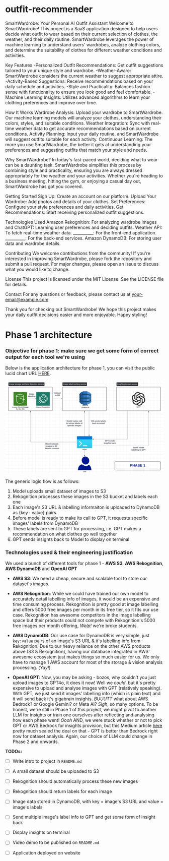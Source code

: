 # outfit-recommender

SmartWardrobe: Your Personal AI Outfit Assistant
Welcome to SmartWardrobe! This project is a SaaS application designed to help users decide what outfit to wear based on their current selection of clothes, the weather, and their daily routine. SmartWardrobe leverages the power of machine learning to understand users' wardrobes, analyze clothing colors, and determine the suitability of clothes for different weather conditions and activities.

Key Features
-Personalized Outfit Recommendations: Get outfit suggestions tailored to your unique style and wardrobe.
-Weather-Aware: SmartWardrobe considers the current weather to suggest appropriate attire.
-Activity-Based Suggestions: Receive recommendations based on your daily schedule and activities.
-Style and Practicality: Balances fashion sense with functionality to ensure you look good and feel comfortable.
-Machine Learning Insights: Utilizes advanced algorithms to learn your clothing preferences and improve over time.

How It Works
Wardrobe Analysis: Upload your wardrobe to SmartWardrobe. Our machine learning models will analyze your clothes, understanding their colors, styles, and suitable conditions.
Weather Integration: Sync with real-time weather data to get accurate recommendations based on current conditions.
Activity Planning: Input your daily routine, and SmartWardrobe will suggest outfits suitable for each activity.
Continuous Learning: The more you use SmartWardrobe, the better it gets at understanding your preferences and suggesting outfits that match your style and needs.

Why SmartWardrobe?
In today's fast-paced world, deciding what to wear can be a daunting task. SmartWardrobe simplifies this process by combining style and practicality, ensuring you are always dressed appropriately for the weather and your activities. Whether you're heading to a business meeting, hitting the gym, or enjoying a casual day out, SmartWardrobe has got you covered.

Getting Started
Sign Up: Create an account on our platform.
Upload Your Wardrobe: Add photos and details of your clothes.
Set Preferences: Configure your style preferences and daily activities.
Get Recommendations: Start receiving personalized outfit suggestions.

Technologies Used
Amazon Rekognition: For analyzing wardrobe images and 
ChatGPT: Learning user preferences and deciding outfits.
Weather API: To fetch real-time weather data.
__________: For the front-end application.
__________: For the back-end services.
Amazon DynamoDB: For storing user data and wardrobe details.

Contributing
We welcome contributions from the community! If you're interested in improving SmartWardrobe, please fork the repository and submit a pull request. For major changes, please open an issue to discuss what you would like to change.

License
This project is licensed under the MIT License. See the LICENSE file for details.

Contact
For any questions or feedback, please contact us at your-email@example.com.

Thank you for checking out SmartWardrobe! We hope this project makes your daily outfit decisions easier and more enjoyable. Happy styling!




# Phase 1 architecture

### Objective for phase 1: make sure we get some form of correct output for each tool we're using

Below is the application architecture for phase 1, you can visit the public lucid chart URL [HERE](https://lucid.app/lucidchart/0c23461d-4a12-4536-8ea7-abcecfd7a402/view).

![image](src/public/images/phase-1.png)

The generic logic flow is as follows:

1. Model uploads small dataset of images to S3
2. Rekognition processes these images in the S3 bucket and labels each one
3. Each image's S3 URL & labelling informaiton is uploaded to DynamoDB as {key : value} pairs.
4. Before model is ready to make its call to GPT, it requests specific images' labels from DynamoDB
5. These labels are sent to GPT for processing, i.e. GPT makes a recommendation on what clothes go well together
6. GPT sends insights back to Model to display on terminal

### Technologies used & their engineering justification

We used a bunch of different tools for phase 1 - **AWS S3**, **AWS Rekognition**, **AWS DynamoDB** and **OpenAI GPT**

- **AWS S3**: We need a cheap, secure and scalable tool to store our dataset's images.
  
- **AWS Rekognition**: While we could have trained our own model to accurately detail labelling info of images, it would be an expensive and time consuming process. Rekognition is pretty good at image labelling and offers 5000 free images per month in its free tier, so it fits our use case. Rekognition has awesome competitors in the image labelling space but their products could not compete with Rekognition's 5000 free images per month offering, _Welp!_ we're broke students.
  
- **AWS DynamoDB**: Our use case for DynamoDB is very simple, just `key:value` pairs of an image's S3 URL & it's labelling info from Rekognition. Due to our heavy reliance on the other AWS products above (S3 & Rekognition), having our database integrated in AWS' awesome ecosystem just makes things so much easier for us. We only have to manage 1 AWS account for most of the storage & vision analysis processing. (_Yay!_) 
  
- **OpenAI GPT**: Now, you may be asking - bozos, why couldn't you just upload images to GPT4o, it does it now! Well we _could_, but it's pretty expensive to upload and analyse images with GPT (relatively speaking). With GPT, we just send it images' labelling info (which is plain text) and it will send back it's gigabrain insights. _BUUUTT_ what about AWS Bedrock? or Google Gemini? or Meta AI? _Sigh_, so many options. To be honest, we're still in Phase 1 of this project, we might pivot to another LLM for insights or train one ourselves after reflecting and analysing how each phase went! _Oooh_ AND, we were stuck whether or not to pick GPT or AWS Bedrock for insights provision, but this Medium article [here](https://medium.com/version-1/aws-bedrocks-claude-2-100k-vs-azure-openai-s-gpt-4-32k-a-comparative-analysis-96e3eb9fd05a) pretty much sealed the deal on that - GPT is better than Bedrock right now for dataset analysis. Again, our choice of LLM could change in Phase 2 and onwards.

**TODOs:** 
- [ ] Write intro to project in `README.md` 
- [ ] A small dataset should be uploaded to S3 
- [ ] Rekognition should automatically process these new images
- [ ] Rekognition should return labels for each image
- [ ] Image data stored in DynamoDB, with key = image's S3 URL and value = image's labels
- [ ] Send multiple image's label info to GPT and get some form of insight back
- [ ] Display insights on terminal
- [ ] Video demo to be published on `README.md`
- [ ] Application deployed on website  



